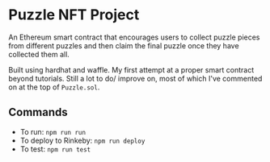 # Puzzle NFT Project

An Ethereum smart contract that encourages users to collect puzzle pieces from different puzzles and then claim the final puzzle once they have collected them all.

Built using hardhat and waffle. My first attempt at a proper smart contract beyond tutorials. Still a lot to do/ improve on, most of which I've commented on at the top of `Puzzle.sol`.

## Commands

- To run: `npm run run`
- To deploy to Rinkeby: `npm run deploy`
- To test: `npm run test`